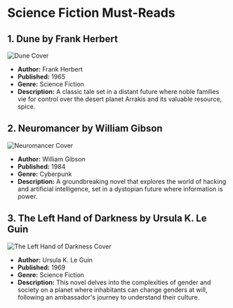 # Science Fiction Must-Reads

## 1. Dune by Frank Herbert

![Dune Cover](images/dune.jpg)

- **Author:** Frank Herbert
- **Published:** 1965
- **Genre:** Science Fiction
- **Description:** A classic tale set in a distant future where noble families vie for control over the desert planet Arrakis and its valuable resource, spice.

## 2. Neuromancer by William Gibson

![Neuromancer Cover](images/neuromancer.jpg)

- **Author:** William Gibson
- **Published:** 1984
- **Genre:** Cyberpunk
- **Description:** A groundbreaking novel that explores the world of hacking and artificial intelligence, set in a dystopian future where information is power.

## 3. The Left Hand of Darkness by Ursula K. Le Guin

![The Left Hand of Darkness Cover](images/left-hand-of-darkness.jpg)

- **Author:** Ursula K. Le Guin
- **Published:** 1969
- **Genre:** Science Fiction
- **Description:** This novel delves into the complexities of gender and society on a planet where inhabitants can change genders at will, following an ambassador's journey to understand their culture.

